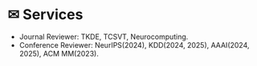   # ✉ Services

- Journal Reviewer: TKDE, TCSVT, Neurocomputing.
- Conference Reviewer: NeurIPS(2024), KDD(2024, 2025), AAAI(2024, 2025), ACM MM(2023).

